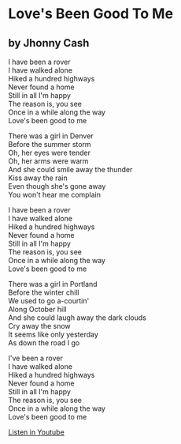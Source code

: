 # Love's Been Good To Me
## by Jhonny Cash

I have been a rover\
I have walked alone\
Hiked a hundred highways\
Never found a home\
Still in all I'm happy\
The reason is, you see\
Once in a while along the way\
Love's been good to me

There was a girl in Denver\
Before the summer storm\
Oh, her eyes were tender\
Oh, her arms were warm\
And she could smile away the thunder\
Kiss away the rain\
Even though she's gone away\
You won't hear me complain

I have been a rover\
I have walked alone\
Hiked a hundred highways\
Never found a home\
Still in all I'm happy\
The reason is, you see\
Once in a while along the way\
Love's been good to me

There was a girl in Portland\
Before the winter chill\
We used to go a-courtin'\
Along October hill\
And she could laugh away the dark clouds\
Cry away the snow\
It seems like only yesterday\
As down the road I go

I've been a rover\
I have walked alone\
Hiked a hundred highways\
Never found a home\
Still in all I'm happy\
The reason is, you see\
Once in a while along the way\
Love's been good to me

[Listen in Youtube](https://www.youtube.com/watch?v=5r4xuHJ2MC4&list=RD5r4xuHJ2MC4&index=1)

